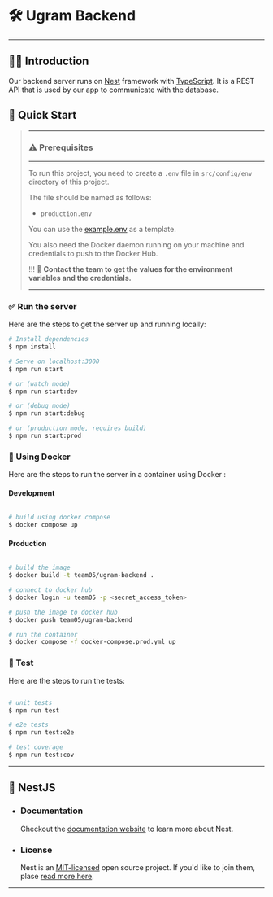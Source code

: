 # 🛠️ Ugram Backend

---

## 🙋‍♂️ Introduction

Our backend server runs on [Nest](https://nestjs.com/) framework with [TypeScript](https://www.typescriptlang.org/). It is a REST API that is used by our app to communicate with the database.

## :rocket: Quick Start

>---
>
> ### ⚠️ Prerequisites
>
>---
> To run this project, you need to create a `.env` file in `src/config/env` directory of this project.
>
> The file should be named as follows:
>
> - `production.env`  
>
> You can use the [example.env](src/config/env/example.env) as a template.
>
> You also need the Docker daemon running on your machine and credentials to push to the Docker Hub.
>
> !!! 🚩 **Contact the team to get the values for the environment variables and the credentials.**
>
>---

### ✅ Run the server

Here are the steps to get the server up and running locally:

```bash
# Install dependencies
$ npm install

# Serve on localhost:3000
$ npm run start

# or (watch mode)
$ npm run start:dev

# or (debug mode)
$ npm run start:debug

# or (production mode, requires build)
$ npm run start:prod
```

### :whale: Using Docker

Here are the steps to run the server in a container using Docker :

#### Development

```bash

# build using docker compose
$ docker compose up

```

#### Production

```bash

# build the image 
$ docker build -t team05/ugram-backend .

# connect to docker hub
$ docker login -u team05 -p <secret_access_token>

# push the image to docker hub 
$ docker push team05/ugram-backend

# run the container
$ docker compose -f docker-compose.prod.yml up

```


### :wrench: Test

Here are the steps to run the tests:

```bash

# unit tests
$ npm run test

# e2e tests
$ npm run test:e2e

# test coverage
$ npm run test:cov

```

---

## 🌟 NestJS

- ### Documentation

    Checkout the [documentation website](https://docs.nestjs.com) to learn more about Nest.

- ### License

    Nest is an [MIT-licensed](LICENSE) open source project. If you'd like to join them, plase [read more here](https://docs.nestjs.com/support).

---
